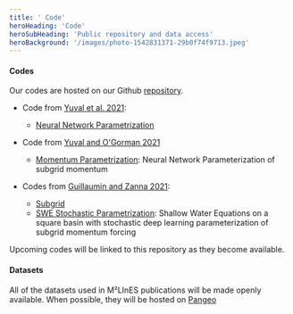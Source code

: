 ```yaml
---
title: ' Code'
heroHeading: 'Code'
heroSubHeading: 'Public repository and data access'
heroBackground: '/images/photo-1542831371-29b0f74f9713.jpeg'
---
```


#### Codes

Our codes are hosted on our Github [repository](https://github.com/m2lines). 

- Code from [Yuval et al. 2021](https://doi.org/10.1029/2020GL091363): 
   * [Neural Network Parametrization](https://github.com/m2lines/Neural_nework_parameterization)

- Code from [Yuval and O'Gorman 2021](https://www.essoar.org/doi/abs/10.1002/essoar.10507557.1)
   * [Momentum Parametrization](https://github.com/m2lines/momentum_parameterization): Neural Network Parameterization of subgrid momentum

- Codes from [Guillaumin and Zanna 2021](https://doi.org/10.1029/2021MS002534): 
    * [Subgrid](https://github.com/arthurBarthe/subgrid)
    * [SWE Stochastic Parametrization](https://github.com/m2lines/swe_stochastic_param): Shallow Water Equations on a square basin with stochastic deep learning parameterization of subgrid momentum forcing

Upcoming codes will be linked to this repository as they become available.

#### Datasets

All of the datasets used in M²LInES publications will be made openly available. When possible, they will be hosted on [Pangeo](https://pangeo.io/)

